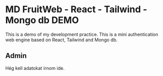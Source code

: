 # MD FruitWeb - React - Tailwind - Mongo db DEMO

This is a demo of my development practice. This is a mini authentication web engine based on React, Tailwind and Mongo db.

## Admin

Hég kell adatokat írnom ide.
